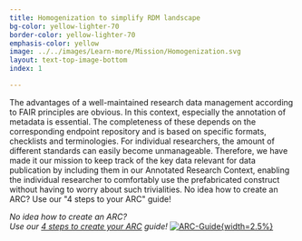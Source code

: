 ```yaml
---
title: Homogenization to simplify RDM landscape
bg-color: yellow-lighter-70
border-color: yellow-lighter-70
emphasis-color: yellow
image: ../../images/Learn-more/Mission/Homogenization.svg
layout: text-top-image-bottom
index: 1

---
```


The advantages of a well-maintained research data management according to FAIR principles are obvious. In this context, especially the annotation of metadata is essential. The completeness of these depends on the corresponding endpoint repository and is based on specific formats, checklists and terminologies. For individual researchers, the amount of different standards can easily become unmanageable. Therefore, we have made it our mission to keep track of the key data relevant for data publication by including them in our Annotated Research Context, enabling the individual researcher to comfortably use the prefabricated construct without having to worry about such trivialities. 
No idea how to create an ARC? 
Use our "4 steps to your ARC" guide!

*No idea how to create an ARC?*   
*Use our [4 steps to create your ARC](https://github.com/nfdi4plants/arcCommander) guide!* [![ARC-Guide](../../images/Emojis/ARCblue.svg "ARC-Guide"){width=2.5%}](https://github.com/nfdi4plants/arcCommander) 